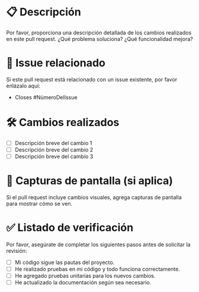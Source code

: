 # 📋 Descripción

Por favor, proporciona una descripción detallada de los cambios realizados en este pull request. ¿Qué problema soluciona? ¿Qué funcionalidad mejora?

# 🔗 Issue relacionado

Si este pull request está relacionado con un issue existente, por favor enlázalo aquí:
- Closes #NúmeroDelIssue

# 🛠️ Cambios realizados

- [ ] Descripción breve del cambio 1
- [ ] Descripción breve del cambio 2
- [ ] Descripción breve del cambio 3

# 📸 Capturas de pantalla (si aplica)

Si el pull request incluye cambios visuales, agrega capturas de pantalla para mostrar cómo se ven.

# ✅ Listado de verificación

Por favor, asegúrate de completar los siguientes pasos antes de solicitar la revisión:

- [ ] Mi código sigue las pautas del proyecto.
- [ ] He realizado pruebas en mi código y todo funciona correctamente.
- [ ] He agregado pruebas unitarias para los nuevos cambios.
- [ ] He actualizado la documentación según sea necesario.
